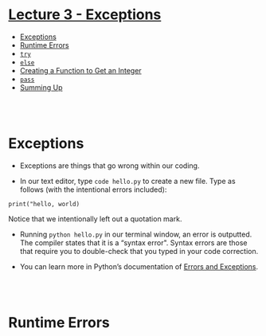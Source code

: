 # [Lecture 3 - Exceptions](https://youtu.be/LW7g1169v7w?si=eJw7zBrSyKSDGzUc)
- [Exceptions](#)
- [Runtime Errors](#)
- [```try```](#)
- [```else```](#)
- [Creating a Function to Get an Integer](#)
- [```pass```](#)
- [Summing Up](#)
<br>
<br>

# Exceptions
- Exceptions are things that go wrong within our coding.

- In our text editor, type ```code hello.py``` to create a new file. Type as follows (with the intentional errors included):
```
print("hello, world)
```
Notice that we intentionally left out a quotation mark.

- Running ```python hello.py``` in our terminal window, an error is outputted. The compiler states that it is a “syntax error". Syntax errors are those that require you to double-check that you typed in your code correction.

- You can learn more in Python’s documentation of [Errors and Exceptions](https://docs.python.org/3/tutorial/errors.html).
<br>
<br>

# Runtime Errors